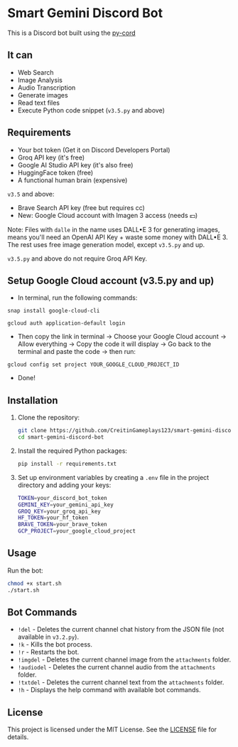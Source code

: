 # Smart Gemini Discord Bot

This is a Discord bot built using the [py-cord](https://github.com/Pycord-Development/pycord)

## It can

- Web Search
- Image Analysis
- Audio Transcription
- Generate images
- Read text files
- Execute Python code snippet (`v3.5.py` and above)
  
## Requirements
- Your bot token (Get it on Discord Developers Portal)
- Groq API key (it's free)
- Google AI Studio API key (it's also free)
- HuggingFace token (free)
- A functional human brain (expensive)

`v3.5` and above:
- Brave Search API key (free but requires cc)
- New: Google Cloud account with Imagen 3 access (needs 💵)

Note: Files with `dalle` in the name uses DALL•E 3 for generating images, means you'll need an OpenAI API Key + waste some money with DALL•E 3. The rest uses free image generation model, except `v3.5.py` and up.

`v3.5.py` and above do not require Groq API Key.

## Setup Google Cloud account (v3.5.py and up)
- In terminal, run the following commands:
```
snap install google-cloud-cli
```

```
gcloud auth application-default login
```
- Then copy the link in terminal -> Choose your Google Cloud account -> Allow everything -> Copy the code it will display -> Go back to the terminal and paste the code -> then run:
```
gcloud config set project YOUR_GOOGLE_CLOUD_PROJECT_ID
```
- Done!

## Installation

1. Clone the repository:
    ```sh
    git clone https://github.com/CreitinGameplays123/smart-gemini-discord-bot.git
    cd smart-gemini-discord-bot
    ```

2. Install the required Python packages:
    ```sh
    pip install -r requirements.txt
    ```

3. Set up environment variables by creating a `.env` file in the project directory and adding your keys:
    ```sh
    TOKEN=your_discord_bot_token
    GEMINI_KEY=your_gemini_api_key
    GROQ_KEY=your_groq_api_key
    HF_TOKEN=your_hf_token
    BRAVE_TOKEN=your_brave_token
    GCP_PROJECT=your_google_cloud_project
    ```

## Usage

Run the bot:
```sh
chmod +x start.sh
./start.sh
```

## Bot Commands

- `!del` - Deletes the current channel chat history from the JSON file (not available in `v3.2.py`).
- `!k` - Kills the bot process.
- `!r` - Restarts the bot.
- `!imgdel` - Deletes the current channel image from the `attachments` folder.
- `!audiodel` - Deletes the current channel audio from the `attachments` folder.
- `!txtdel` - Deletes the current channel text from the `attachments` folder.
- `!h` - Displays the help command with available bot commands.

## License

This project is licensed under the MIT License. See the [LICENSE](LICENSE) file for details.



